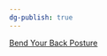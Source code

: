 ```yaml
---
dg-publish: true
---
```


[Bend Your Back Posture](https://www.facebook.com/reel/626095706089896?fs=e&s=TIeQ9V&mibextid=0NULKw)